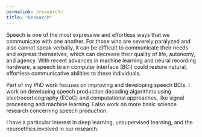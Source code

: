 ```yaml
---
permalink: /research/
title: "Research"
---
```


Speech is one of the most expressive and effortless ways that we communicate
 with one another. 
For those who are severely paralyzed and also cannot speak verbally, it can
 be difficult to communicate their needs and express themselves, which can 
decrease their quality of life, autonomy, and agency.
With recent advances in machine learning and neural recording hardware, a
 speech brain computer interface (BCI) could restore natural, effortless
  communicative abilities to these individuals.

Part of my PhD work focuses on improving and developing speech BCIs.
I work on developing speech production decoding algorithms using
 electrocorticography (ECoG) and computational approaches, like signal
  processing and machine learning.
I also work on more basic science research concerning speech production.

I have a particular interest in deep learning, unsupervised learning, and the
 neuroethics involved in our research.
